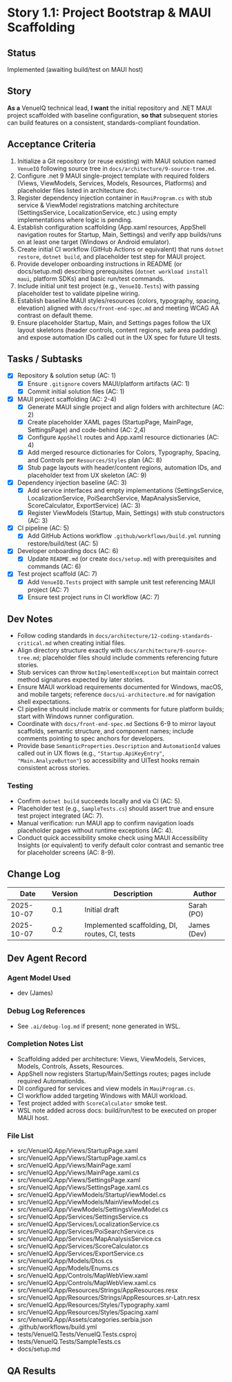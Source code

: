 # Story 1.1: Project Bootstrap & MAUI Scaffolding

## Status
Implemented (awaiting build/test on MAUI host)

## Story
**As a** VenueIQ technical lead,
**I want** the initial repository and .NET MAUI project scaffolded with baseline configuration,
**so that** subsequent stories can build features on a consistent, standards-compliant foundation.

## Acceptance Criteria
1. Initialize a Git repository (or reuse existing) with MAUI solution named `VenueIQ` following source tree in `docs/architecture/9-source-tree.md`.
2. Configure .net 9 MAUI single-project template with required folders (Views, ViewModels, Services, Models, Resources, Platforms) and placeholder files listed in architecture doc.
3. Register dependency injection container in `MauiProgram.cs` with stub service & ViewModel registrations matching architecture (SettingsService, LocalizationService, etc.) using empty implementations where logic is pending.
4. Establish configuration scaffolding (App.xaml resources, AppShell navigation routes for Startup, Main, Settings) and verify app builds/runs on at least one target (Windows or Android emulator).
5. Create initial CI workflow (GitHub Actions or equivalent) that runs `dotnet restore`, `dotnet build`, and placeholder test step for MAUI project.
6. Provide developer onboarding instructions in README (or docs/setup.md) describing prerequisites (`dotnet workload install maui`, platform SDKs) and basic run/test commands.
7. Include initial unit test project (e.g., `VenueIQ.Tests`) with passing placeholder test to validate pipeline wiring.
8. Establish baseline MAUI styles/resources (colors, typography, spacing, elevation) aligned with `docs/front-end-spec.md` and meeting WCAG AA contrast on default theme.
9. Ensure placeholder Startup, Main, and Settings pages follow the UX layout skeletons (header controls, content regions, safe area padding) and expose automation IDs called out in the UX spec for future UI tests.

## Tasks / Subtasks
- [x] Repository & solution setup (AC: 1)
  - [x] Ensure `.gitignore` covers MAUI/platform artifacts (AC: 1)
  - [x] Commit initial solution files (AC: 1)
- [x] MAUI project scaffolding (AC: 2-4)
  - [x] Generate MAUI single project and align folders with architecture (AC: 2)
  - [x] Create placeholder XAML pages (StartupPage, MainPage, SettingsPage) and code-behind (AC: 2,4)
  - [x] Configure `AppShell` routes and App.xaml resource dictionaries (AC: 4)
  - [x] Add merged resource dictionaries for Colors, Typography, Spacing, and Controls per `Resources/Styles` plan (AC: 8)
  - [x] Stub page layouts with header/content regions, automation IDs, and placeholder text from UX skeleton (AC: 9)
- [x] Dependency injection baseline (AC: 3)
  - [x] Add service interfaces and empty implementations (SettingsService, LocalizationService, PoiSearchService, MapAnalysisService, ScoreCalculator, ExportService) (AC: 3)
  - [x] Register ViewModels (Startup, Main, Settings) with stub constructors (AC: 3)
- [x] CI pipeline (AC: 5)
  - [x] Add GitHub Actions workflow `.github/workflows/build.yml` running restore/build/test (AC: 5)
- [x] Developer onboarding docs (AC: 6)
  - [x] Update `README.md` (or create `docs/setup.md`) with prerequisites and commands (AC: 6)
- [x] Test project scaffold (AC: 7)
  - [x] Add `VenueIQ.Tests` project with sample unit test referencing MAUI project (AC: 7)
  - [x] Ensure test project runs in CI workflow (AC: 7)

## Dev Notes
- Follow coding standards in `docs/architecture/12-coding-standards-critical.md` when creating initial files.
- Align directory structure exactly with `docs/architecture/9-source-tree.md`; placeholder files should include comments referencing future stories.
- Stub services can throw `NotImplementedException` but maintain correct method signatures expected by later stories.
- Ensure MAUI workload requirements documented for Windows, macOS, and mobile targets; reference `docs/ui-architecture.md` for navigation shell expectations.
- CI pipeline should include matrix or comments for future platform builds; start with Windows runner configuration.
- Coordinate with `docs/front-end-spec.md` Sections 6-9 to mirror layout scaffolds, semantic structure, and component names; include comments pointing to spec anchors for developers.
- Provide base `SemanticProperties.Description` and `AutomationId` values called out in UX flows (e.g., `"Startup.ApiKeyEntry"`, `"Main.AnalyzeButton"`) so accessibility and UITest hooks remain consistent across stories.

### Testing
- Confirm `dotnet build` succeeds locally and via CI (AC: 5).
- Placeholder test (e.g., `SampleTests.cs`) should assert true and ensure test project integrated (AC: 7).
- Manual verification: run MAUI app to confirm navigation loads placeholder pages without runtime exceptions (AC: 4).
- Conduct quick accessibility smoke check using MAUI Accessibility Insights (or equivalent) to verify default color contrast and semantic tree for placeholder screens (AC: 8-9).

## Change Log
| Date | Version | Description | Author |
|---|---|---|---|
| 2025-10-07 | 0.1 | Initial draft | Sarah (PO) |
| 2025-10-07 | 0.2 | Implemented scaffolding, DI, routes, CI, tests | James (Dev) |

## Dev Agent Record

### Agent Model Used
- dev (James)

### Debug Log References
- See `.ai/debug-log.md` if present; none generated in WSL.

### Completion Notes List
- Scaffolding added per architecture: Views, ViewModels, Services, Models, Controls, Assets, Resources.
- AppShell now registers Startup/Main/Settings routes; pages include required AutomationIds.
- DI configured for services and view models in `MauiProgram.cs`.
- CI workflow added targeting Windows with MAUI workload.
- Test project added with `ScoreCalculator` smoke test.
- WSL note added across docs: build/run/test to be executed on proper MAUI host.

### File List
- src/VenueIQ.App/Views/StartupPage.xaml
- src/VenueIQ.App/Views/StartupPage.xaml.cs
- src/VenueIQ.App/Views/MainPage.xaml
- src/VenueIQ.App/Views/MainPage.xaml.cs
- src/VenueIQ.App/Views/SettingsPage.xaml
- src/VenueIQ.App/Views/SettingsPage.xaml.cs
- src/VenueIQ.App/ViewModels/StartupViewModel.cs
- src/VenueIQ.App/ViewModels/MainViewModel.cs
- src/VenueIQ.App/ViewModels/SettingsViewModel.cs
- src/VenueIQ.App/Services/SettingsService.cs
- src/VenueIQ.App/Services/LocalizationService.cs
- src/VenueIQ.App/Services/PoiSearchService.cs
- src/VenueIQ.App/Services/MapAnalysisService.cs
- src/VenueIQ.App/Services/ScoreCalculator.cs
- src/VenueIQ.App/Services/ExportService.cs
- src/VenueIQ.App/Models/Dtos.cs
- src/VenueIQ.App/Models/Enums.cs
- src/VenueIQ.App/Controls/MapWebView.xaml
- src/VenueIQ.App/Controls/MapWebView.xaml.cs
- src/VenueIQ.App/Resources/Strings/AppResources.resx
- src/VenueIQ.App/Resources/Strings/AppResources.sr-Latn.resx
- src/VenueIQ.App/Resources/Styles/Typography.xaml
- src/VenueIQ.App/Resources/Styles/Spacing.xaml
- src/VenueIQ.App/Assets/categories.serbia.json
- .github/workflows/build.yml
- tests/VenueIQ.Tests/VenueIQ.Tests.csproj
- tests/VenueIQ.Tests/SampleTests.cs
- docs/setup.md

## QA Results
